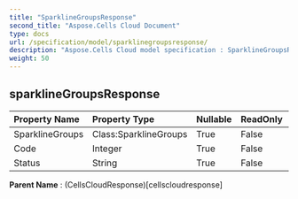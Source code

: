 ```yaml
---
title: "SparklineGroupsResponse"
second_title: "Aspose.Cells Cloud Document"
type: docs
url: /specification/model/sparklinegroupsresponse/
description: "Aspose.Cells Cloud model specification : SparklineGroupsResponse. Effortlessly handle Excel and other spreadsheet documents with features like opening, generating, editing, splitting, merging, comparing, and converting."
weight: 50
---
```


## **sparklineGroupsResponse**

 

| Property Name | Property Type | Nullable |  ReadOnly | DefaultValue | Description | 
| :- | :- | :- |:- |  :- | :- |
| SparklineGroups | Class:SparklineGroups | True |  False |  |  |  
| Code | Integer | True |  False |  |  |  
| Status | String | True |  False |  |  |  

**Parent Name** : (CellsCloudResponse)[cellscloudresponse]

